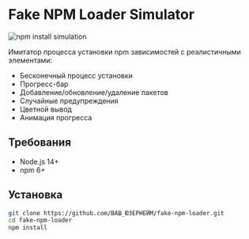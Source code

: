 # Fake NPM Loader Simulator

![npm install simulation](https://i.imgur.com/2v3H9Vd.gif)

Имитатор процесса установки npm зависимостей с реалистичными элементами:
- Бесконечный процесс установки
- Прогресс-бар
- Добавление/обновление/удаление пакетов
- Случайные предупреждения
- Цветной вывод
- Анимация прогресса

## Требования
- Node.js 14+
- npm 6+

## Установка
```bash
git clone https://github.com/ВАШ_ЮЗЕРНЕЙМ/fake-npm-loader.git
cd fake-npm-loader
npm install
